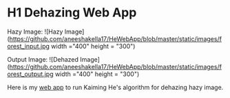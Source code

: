 # H1 Dehazing Web App

Hazy Image:
![Hazy Image](https://github.com/aneeshakella17/HeWebApp/blob/master/static/images/forest_input.jpg width ="400" height = "300")

Output Image:
![Dehazed Image](https://github.com/aneeshakella17/HeWebApp/blob/master/static/images/forest_output.jpg  width ="400" height = "300")


Here is my [web app](http://aneeshakella17.pythonanywhere.com/) to run Kaiming He's algorithm for dehazing hazy image.

